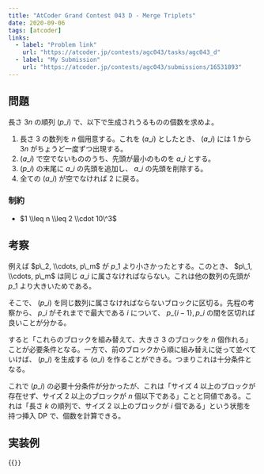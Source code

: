 ```yaml
---
title: "AtCoder Grand Contest 043 D - Merge Triplets"
date: 2020-09-06
tags: [atcoder]
links:
  - label: "Problem link"
    url: "https://atcoder.jp/contests/agc043/tasks/agc043_d"
  - label: "My Submission"
    url: "https://atcoder.jp/contests/agc043/submissions/16531893"
---
```


## 問題

長さ $3n$ の順列 $(p\_i)$ で、以下で生成されうるものの個数を求めよ。

1. 長さ $3$ の数列を $n$ 個用意する。これを $(a\_i)$ としたとき、 $(a\_i)$ には $1$ から $3n$ がちょうど一度ずつ出現する。
2. $(a\_i)$ で空でないもののうち、先頭が最小のものを $a\_i$ とする。
3. $(p\_i)$ の末尾に $a\_i$ の先頭を追加し、 $a\_i$ の先頭を削除する。
4. 全ての $(a\_i)$ が空でなければ 2 に戻る。

### 制約

- $1 \\leq n \\leq 2 \\cdot 10\^3$

## 考察

例えば $p\_2, \\cdots, p\_m$ が $p\_1$ より小さかったとする。このとき、 $p\_1, \\cdots, p\_m$ は同じ $a\_i$ に属さなければならない。これは他の数列の先頭が $p\_1$ より大きいためである。

そこで、 $(p\_i)$ を同じ数列に属さなければならないブロックに区切る。先程の考察から、 $p\_i$ がそれまでで最大である $i$ について、 $p\_\{i-1\}, p\_i$ の間を区切れば良いことが分かる。

すると「これらのブロックを組み替えて、大きさ $3$ のブロックを $n$ 個作れる」ことが必要条件となる。一方で、前のブロックから順に組み替えに従って並べていけば、 $(p\_i)$ を生成する $(a\_i)$ を作ることができる。つまりこれは十分条件となる。

これで $(p\_i)$ の必要十分条件が分かったが、これは「サイズ $4$ 以上のブロックが存在せず、サイズ $2$ 以上のブロックが $n$ 個以下である」ことと同値である。これは「長さ $k$ の順列で、サイズ $2$ 以上のブロックが $i$ 個である」という状態を持つ挿入 DP で、個数を計算できる。

## 実装例

{{<code file="0.cpp" language="cpp">}}
